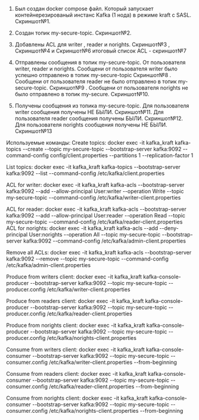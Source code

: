1. Был создан docker compose файл. Который запускает контейнерезированый инстанс Kafka (1 нода) в режиме kraft с SASL.
Скриншот№1.

2. Создан топик my-secure-topic. 
Скриншот№2.

3. Добавлены ACL для writer , reader и norights.
Скриншот№3 , Скриншот№4 и Скриншот№6
итоговый список ACL - скриншот№7

4. Отправлены сообщения в топик my-secure-topic. От пользователя writer, reader и norights.
Сообщени от пользователя writer было успешно отправлено в топик my-secure-topic Скриншот№8 . Сообщени от пользователя reader не было отправлено в топик my-secure-topic. Скриншот№9 . Сообщени от пользователя norights не было отправлено в топик my-secure. Cкриншот№10.

5. Получены сообщения из топика my-secure-topic.
Для пользователя writer сообщения получены НЕ БЫЛИ. Скриншот№11.
Для пользователя reader сообщения получены БЫЛИ. Скриншот№12.
Для пользователя norights сообщения получены НЕ БЫЛИ. Скриншот№13









 



Используемые команды:
Create topics:
docker exec -it kafka_kraft kafka-topics --create   --topic my-secure-topic --bootstrap-server kafka:9092   --command-config config/client.properties   --partitions 1 --replication-factor 1

List topics:
docker exec -it kafka_kraft   kafka-topics --bootstrap-server kafka:9092   --list   --command-config /etc/kafka/client.properties

ACL for writer:
docker exec -it kafka_kraft kafka-acls --bootstrap-server kafka:9092 --add --allow-principal User:writer   --operation Write   --topic my-secure-topic --command-config /etc/kafka/writer-client.properties

ACL for reader:
docker exec -it kafka_kraft kafka-acls --bootstrap-server kafka:9092   --add   --allow-principal User:reader   --operation Read --topic my-secure-topic   --command-config /etc/kafka/reader-client.properties
ACL for norights:
docker exec -it kafka_kraft kafka-acls --add --deny-principal User:norights --operation All --topic my-secure-topic --bootstrap-server kafka:9092 --command-config /etc/kafka/admin-client.properties


Remove all ACLs:
docker exec -it kafka_kraft kafka-acls --bootstrap-server kafka:9092   --remove   --topic my-secure-topic   --command-config /etc/kafka/admin-client.properties


Produce from writers client:
docker exec -it kafka_kraft kafka-console-producer --bootstrap-server kafka:9092 --topic my-secure-topic --producer.config /etc/kafka/writer-client.properties

Produce from readers client:
docker exec -it kafka_kraft kafka-console-producer --bootstrap-server kafka:9092 --topic my-secure-topic --producer.config /etc/kafka/reader-client.properties

Produce from norights client:
docker exec -it kafka_kraft kafka-console-producer   --bootstrap-server kafka:9092   --topic my-secure-topic   --producer.config /etc/kafka/norights-client.properties

Consume from writers client:
docker exec -it kafka_kraft kafka-console-consumer   --bootstrap-server kafka:9092   --topic my-secure-topic   --consumer.config /etc/kafka/writer-client.properties   --from-beginning

Consume from readers client:
docker exec -it kafka_kraft kafka-console-consumer   --bootstrap-server kafka:9092   --topic my-secure-topic   --consumer.config /etc/kafka/reader-client.properties   --from-beginning

Consume from norights client:
docker exec -it kafka_kraft kafka-console-consumer   --bootstrap-server kafka:9092   --topic my-secure-topic   --consumer.config /etc/kafka/norights-client.properties   --from-beginning